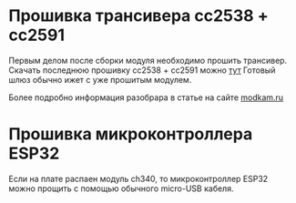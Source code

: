# Прошивка трансивера сс2538 + сс2591

Первым делом после сборки модуля необходимо прошить трансивер. 
Скачать последнюю прошивку сс2538 + сс2591 можно [тут](https://github.com/slsys/Gateway/blob/master/rom/MODKAMRU_V3_UART-no-flow-control_20200211.hex)
Готовый шлюз обычно ижет с уже прошитым модулем. 

Более подробно информация разобрара в статье на сайте [modkam.ru](https://modkam.ru/?p=1188)

# Прошивка микроконтроллера ESP32

Если на плате  распаен модуль ch340, то микроконтроллер ESP32 можно прощить с помощью обычного micro-USB кабеля. 
